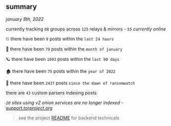 
## summary
_january 8th, 2022_

currently tracking `88` groups across `125` relays & mirrors - _`55` currently online_

⏲ there have been `9` posts within the `last 24 hours`

🦈 there have been `79` posts within the `month of january`

🪐 there have been `1093` posts within the `last 90 days`

🏚 there have been `75` posts within the `year of 2022`

🦕 there have been `2437` posts `since the dawn of ransomwatch`

there are `43` custom parsers indexing posts

_`20` sites using v2 onion services are no longer indexed - [support.torproject.org](https://support.torproject.org/onionservices/v2-deprecation/)_

> see the project [README](https://github.com/thetanz/ransomwatch#ransomwatch--) for backend technicals
